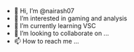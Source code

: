- 👋 Hi, I’m @nairash07
- 👀 I’m interested in gaming and analysis
- 🌱 I’m currently learning VSC
- 💞️ I’m looking to collaborate on ...
- 📫 How to reach me ...

<!---
nairash07/nairash07 is a ✨ special ✨ repository because its `README.md` (this file) appears on your GitHub profile.
You can click the Preview link to take a look at your changes.
--->
